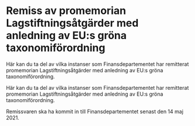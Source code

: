 # Remiss av promemorian Lagstiftningsåtgärder med anledning av EU:s gröna taxonomiförordning

Här kan du ta del av vilka instanser som Finansdepartementet har remitterat promemorian Lagstiftningsåtgärder med anledning av EU:s gröna taxonomiförordning.

Här kan du ta del av vilka instanser som Finansdepartementet har remitterat promemorian Lagstiftningsåtgärder med anledning av EU:s gröna taxonomiförordning.

Remissvaren ska ha kommit in till Finansdepartementet senast den 14 maj 2021.
